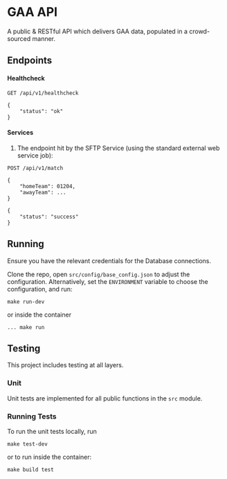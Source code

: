 # GAA API

A public & RESTful API which delivers GAA data, populated in a crowd-sourced manner.

## Endpoints

#### Healthcheck

```
GET /api/v1/healthcheck
```

```
{
    "status": "ok"
}
```

#### Services

1) The endpoint hit by the SFTP Service (using the standard external web service job):

```
POST /api/v1/match

{
    "homeTeam": 01204,
    "awayTeam": ...
}
```

```
{
    "status": "success"
}
```

## Running

Ensure you have the relevant credentials for the Database connections.

Clone the repo, open `src/config/base_config.json` to adjust the configuration.
Alternatively, set the `ENVIRONMENT` variable to choose the configuration, and run:

```
make run-dev
```
or inside the container
```
... make run
```

## Testing

This project includes testing at all layers.

### Unit

Unit tests are implemented for all public functions in the `src` module.


### Running Tests

To run the unit tests locally, run
```
make test-dev
```
or to run inside the container:
```
make build test
```


